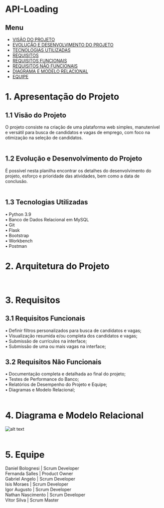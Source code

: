 # API-Loading

## Menu

<!--ts-->
   * [VISÃO DO PROJETO](###1.1Visão-do-Projeto)
   * [EVOLUÇÃO E DESENVOLVIMENTO DO PROJETO](###1.2-Evolução-e-Desenvolvimento-do-Projeto)
   * [TECNOLOGIAS UTILIZADAS](###1.3-Tecnologias-Utilizadas)
   * [REQUISITOS](###3.-Requisitos)
   * [REQUISITOS FUNCIONAIS](###3.1-Requisitos-Funcionais)
   * [REQUISITOS NÃO FUNCIONAIS](###3.2-Requisitos-Não-Funcionais)
   * [DIAGRAMA E MODELO RELACIONAL](###4.-Diagrama-e-Modelo-Relacional)
   * [EQUIPE](###5.-Equipe)
  
<!--te-->


# 1. Apresentação do Projeto</br>

## 1.1 Visão do Projeto</br>
O projeto consiste na criação de uma plataforma web simples, manutenível e versátil para busca de candidatos e vagas de emprego, com foco na otimização na seleção de candidatos.
</br></br>
## 1.2 Evolução e Desenvolvimento do Projeto</br>
É possível nesta planilha encontrar os detalhes do desenvolvimento do projeto, esforço e prioridade das atividades, bem como a data de conclusão.
</br></br>
## 1.3 Tecnologias Utilizadas</br>
•    Python 3.9</br>
•    Banco de Dados Relacional em MySQL</br>
•    Git</br>
•    Flask</br>
•    Bootstrap</br>
•    Workbench</br>
•    Postman</br>

# 2. Arquitetura do Projeto</br>

</br>

# 3. Requisitos</br>
## 3.1 Requisitos Funcionais</br>
•    Definir filtros personalizados para busca de candidatos e vagas;</br>
•    Visualização resumida e/ou completa dos candidatos e vagas;</br>
•    Submissão de currículos na interface;</br>
•    Submissão de uma ou mais vagas na interface;</br>


## 3.2 Requisitos Não Funcionais</br>
•    Documentação completa e detalhada ao final do projeto;</br>
•    Testes de Performance do Banco;</br>
•    Relatórios de Desempenho do Projeto e Equipe;</br>
•    Diagramas e Modelo Relacional;</br></br>

# 4. Diagrama e Modelo Relacional</br>

 ![alt text](https://cdn.discordapp.com/attachments/823696595077562389/832814542856781844/diagrama.png)
</br></br>

# 5. Equipe</br>
Daniel Bolognesi | Scrum Developer</br>
Fernanda Salles | Product Owner </br>
Gabriel Angelo | Scrum Developer</br>
Isis Moraes | Scrum Developer</br>
Igor Augusto | Scrum Developer</br>
Nathan Nascimento | Scrum Developer</br>
Vitor Silva | Scrum Master</br>
